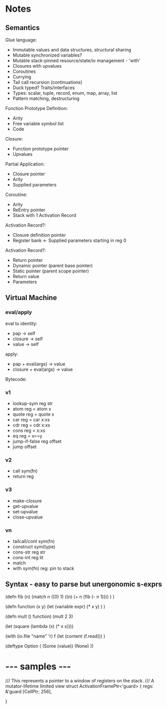 # Notes

## Semantics

Glue language:
 - Immutable values and data structures, structural sharing
 - Mutable synchronized variables?
 - Mutable stack-pinned resource/state/io management - 'with'
 - Closures with upvalues
 - Coroutines
 - Currying
 - Tail call recursion (continuations)
 - Duck typed? Traits/interfaces
 - Types: scalar, tuple, record, enum, map, array, list
 - Pattern matching, destructuring

 Function Prototype Definition:
  - Arity
  - Free variable symbol list
  - Code

Closure:
 - Function prototype pointer
 - Upvalues

Partial Application:
 - Closure pointer
 - Arity
 - Supplied parameters

Coroutine:
 - Arity
 - ReEntry pointer
 - Stack with 1 Activation Record

Activation Record?:
 - Closure definition pointer
 - Register bank <- Supplied parameters starting in reg 0

Activation Record?:
 - Return pointer
 - Dynamic pointer (parent base pointer)
 - Static pointer  (parent scope pointer)
 - Return value
 - Parameters


 ## Virtual Machine

### eval/apply

eval to identity:
 - pap -> self
 - closure -> self
 - value -> self

apply:
 - pap + eval(args) -> value
 - closure + eval(args) -> value

Bytecode:

### v1
 - lookup-sym reg str
 - atom reg = atom x
 - quote reg = quote x
 - car reg = car x:xs
 - cdr reg = cdr x:xs
 - cons reg = x:xs
 - eq reg = x==y
 - jump-if-false reg offset
 - jump offset

### v2
 - call sym(fn)
 - return reg

 ### v3
 - make-closure
 - get-upvalue
 - set-upvalue
 - close-upvalue

 ### vn
 - tailcall/cont sym(fn)
 - construct sym(type)
 - cons-str reg str
 - cons-int reg lit
 - match
 - with sym(fn) reg: pin to stack


## Syntax - easy to parse but unergonomic s-exprs

(defn fib (n)
    (match n
        ((0) 1)
        ((n) (+ n (fib (- n 1))))
    )
)

(defn function (x y)
    (let (variable expr)
        (* x y)
    )
)

(defn mult () function)
(mult 2 3)

(let (square (lambda (x) (* x x))))

(with (io.file "name" 'r) f
    (let (content (f.read)))
)

(deftype Option (
    (Some (value))
    (None)
))



# --- samples ---

/// This represents a pointer to a window of registers on the stack.
/// A mutator-lifetime limited view
struct ActivationFramePtr<'guard> {
    regs: &'guard [CellPtr; 256],

}
